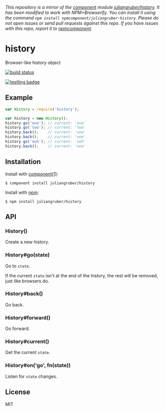*This repository is a mirror of the [component](http://component.io) module [juliangruber/history](http://github.com/juliangruber/history). It has been modified to work with NPM+Browserify. You can install it using the command `npm install npmcomponent/juliangruber-history`. Please do not open issues or send pull requests against this repo. If you have issues with this repo, report it to [npmcomponent](https://github.com/airportyh/npmcomponent).*

# history

  Browser-like history object

  [![build status](https://secure.travis-ci.org/juliangruber/history.png)](http://travis-ci.org/juliangruber/history)

  [![testling badge](https://ci.testling.com/juliangruber/history.png)](https://ci.testling.com/juliangruber/history)

## Example

```js
var History = require('history');

var history = new History();
history.go('one'); // current: 'one'
history.go('two'); // current: 'two'
history.back();    // current: 'one'
history.back();    // current: 'one'
history.go('ooh'); // current: 'ooh'
history.back();    // current: 'one'
```

## Installation

  Install with [component(1)](http://component.io):

    $ component install juliangruber/history

  Install with [npm](https://npmjs.org):

    $ npm install juliangruber/history

## API

### History()

  Create a new history.

### History#go(state)

  Go to `state`.

  If the current `state` isn't at the end of the history, the rest will be removed, just like browsers do.

### History#back()

  Go back.

### History#forward()

  Go forward.

### History#current()

  Get the current `state`.

### History#on('go', fn(state))

  Listen for `state` changes.

## License

  MIT
